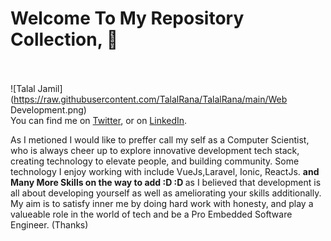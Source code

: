 # Welcome To My Repository Collection, 👋<br><br>
![Talal Jamil](https://raw.githubusercontent.com/TalalRana/TalalRana/main/Web Development.png)
<br>
You can find me on [Twitter][1], or on [LinkedIn][2].

[1]: https://twitter.com/TalalJamilCh
[2]: https://www.linkedin.com/in/devtalal/

As I metioned I would like to preffer call my self as a Computer Scientist,
who is always cheer up to explore innovative development tech stack, creating technology to elevate people, and building community.
Some technology I enjoy working with include VueJs,Laravel, Ionic, ReactJs. <strong> and Many More Skills on the way to add :D :D </strong>
as I believed that development is all about developing yourself as well as ameliorating your skills additionally.
My aim is to satisfy inner me by doing hard work with honesty, and play a valueable role in the world of tech
and be a Pro Embedded Software Engineer. (Thanks)
